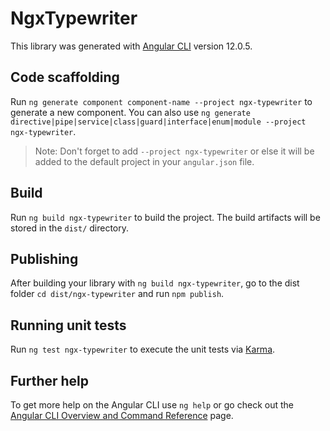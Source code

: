 # NgxTypewriter

This library was generated with [Angular CLI](https://github.com/angular/angular-cli) version 12.0.5.

## Code scaffolding

Run `ng generate component component-name --project ngx-typewriter` to generate a new component. You can also use `ng generate directive|pipe|service|class|guard|interface|enum|module --project ngx-typewriter`.
> Note: Don't forget to add `--project ngx-typewriter` or else it will be added to the default project in your `angular.json` file. 

## Build

Run `ng build ngx-typewriter` to build the project. The build artifacts will be stored in the `dist/` directory.

## Publishing

After building your library with `ng build ngx-typewriter`, go to the dist folder `cd dist/ngx-typewriter` and run `npm publish`.

## Running unit tests

Run `ng test ngx-typewriter` to execute the unit tests via [Karma](https://karma-runner.github.io).

## Further help

To get more help on the Angular CLI use `ng help` or go check out the [Angular CLI Overview and Command Reference](https://angular.io/cli) page.
